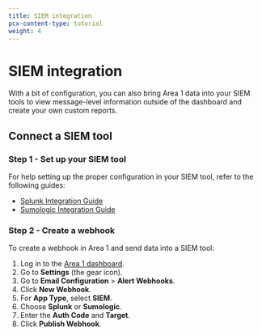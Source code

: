 ```yaml
---
title: SIEM integration
pcx-content-type: tutorial
weight: 4
---
```


# SIEM integration

With a bit of configuration, you can also bring Area 1 data into your SIEM tools to view message-level information outside of the dashboard and create your own custom reports.

## Connect a SIEM tool

### Step 1 - Set up your SIEM tool

For help setting up the proper configuration in your SIEM tool, refer to the following guides:

- [Splunk Integration Guide](#link-needed)
- [Sumologic Integration Guide](#link-needed)

### Step 2 - Create a webhook

To create a webhook in Area 1 and send data into a SIEM tool:

1. Log in to the [Area 1 dashboard](https://horizon.area1security.com/).
2. Go to **Settings** (the gear icon).
3. Go to **Email Configuration** > **Alert Webhooks**.
4. Click **New Webhook**.
5. For **App Type**, select **SIEM**.
6. Choose **Splunk** or **Sumologic**.
7. Enter the **Auth Code** and **Target**.
8. Click **Publish Webhook**.